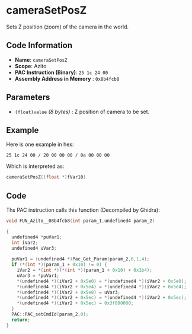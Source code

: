 # cameraSetPosZ

Sets Z position (zoom) of the camera in the world.

## Code Information

- **Name**: `cameraSetPosZ`
- **Scope**: Azito
- **PAC Instruction (Binary)**: `25 1c 24 00`
- **Assembly Address in Memory** : `0x8b4fcb8`

## Parameters

- `(float)value` *(8 bytes)* : Z position of camera to be set.

## Example

Here is one example in hex:

```25 1c 24 00 / 20 00 00 00 / 0a 00 00 00```

Which is interpreted as:

```c
cameraSetPosZ((float *)fVar10)
```

## Code

Ths PAC instruction calls this function (Decompiled by Ghidra):

```c
void FUN_Azito__08b4fcb8(int param_1,undefined4 param_2)

{
  undefined4 *puVar1;
  int iVar2;
  undefined4 uVar3;
  
  puVar1 = (undefined4 *)Pac_Get_Param(param_2,0,1,4);
  if (*(int *)(param_1 + 0x10) != 0) {
    iVar2 = *(int *)(*(int *)(param_1 + 0x10) + 0x1b4);
    uVar3 = *puVar1;
    *(undefined4 *)(iVar2 + 0x5e0) = *(undefined4 *)(iVar2 + 0x5e0);
    *(undefined4 *)(iVar2 + 0x5e4) = *(undefined4 *)(iVar2 + 0x5e4);
    *(undefined4 *)(iVar2 + 0x5e8) = uVar3;
    *(undefined4 *)(iVar2 + 0x5ec) = *(undefined4 *)(iVar2 + 0x5ec);
    *(undefined4 *)(iVar2 + 0x5ec) = 0x3f800000;
  }
  PAC::PAC_setCmdId(param_2,0);
  return;
}
```

